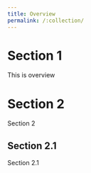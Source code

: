 ```yaml
---
title: Overview
permalink: /:collection/
---
```

# Section 1
This is overview
# Section 2
Section 2
## Section 2.1
Section 2.1